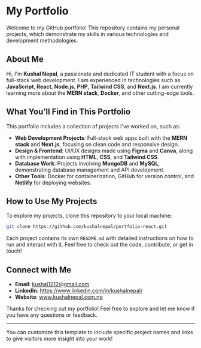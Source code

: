 
# My Portfolio

Welcome to my GitHub portfolio! This repository contains my personal projects, which demonstrate my skills in various technologies and development methodologies.

## About Me

Hi, I'm **Kushal Nepal**, a passionate and dedicated IT student with a focus on full-stack web development. I am experienced in technologies such as **JavaScript**, **React**, **Node.js**, **PHP**, **Tailwind CSS**, and **Next.js**. I am currently learning more about the **MERN stack**, **Docker**, and other cutting-edge tools.

## What You’ll Find in This Portfolio

This portfolio includes a collection of projects I've worked on, such as:

- **Web Development Projects**: Full-stack web apps built with the **MERN stack** and **Next.js**, focusing on clean code and responsive design.
- **Design & Frontend**: UI/UX designs made using **Figma** and **Canva**, along with implementation using **HTML**, **CSS**, and **Tailwind CSS**.
- **Database Work**: Projects involving **MongoDB** and **MySQL**, demonstrating database management and API development.
- **Other Tools**: Docker for containerization, GitHub for version control, and **Netlify** for deploying websites.

## How to Use My Projects

To explore my projects, clone this repository to your local machine:

```bash
git clone https://github.com/kushalnepal/portfolio-react.git
```

Each project contains its own `README.md` with detailed instructions on how to run and interact with it. Feel free to check out the code, contribute, or get in touch!

## Connect with Me

- **Email**: kushal1212@gmail.com
- **LinkedIn**: https://www.linkedin.com/in/kushalnepal/
- **Website**: www.kushalnepal.com.np

Thanks for checking out my portfolio! Feel free to explore and let me know if you have any questions or feedback.

---

You can customize this template to include specific project names and links to give visitors more insight into your work!
